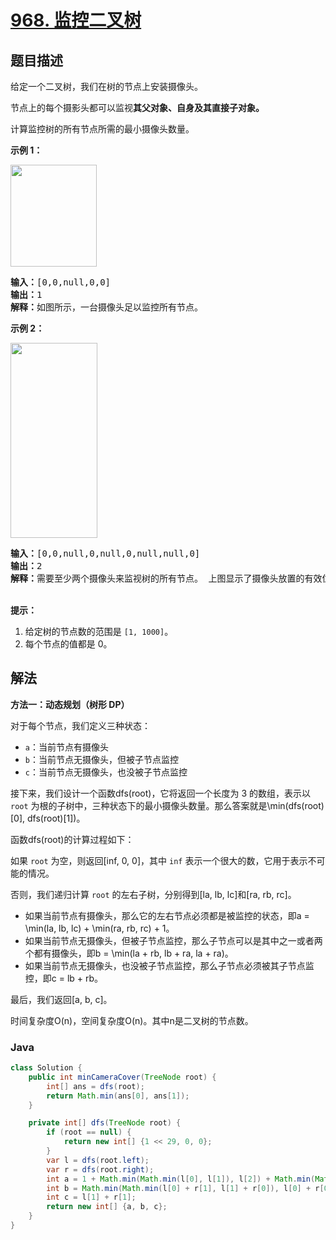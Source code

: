 # [968. 监控二叉树](https://leetcode.cn/problems/binary-tree-cameras)

## 题目描述

<p>给定一个二叉树，我们在树的节点上安装摄像头。</p>

<p>节点上的每个摄影头都可以监视<strong>其父对象、自身及其直接子对象。</strong></p>

<p>计算监控树的所有节点所需的最小摄像头数量。</p>

<p><strong>示例 1：</strong></p>

<p><img alt="" src="https://gcore.jsdelivr.net/gh/doocs/leetcode@main/solution/0900-0999/0968.Binary%20Tree%20Cameras/images/bst_cameras_01.png" style="height: 163px; width: 138px;"></p>

<pre><strong>输入：</strong>[0,0,null,0,0]
<strong>输出：</strong>1
<strong>解释：</strong>如图所示，一台摄像头足以监控所有节点。
</pre>

<p><strong>示例 2：</strong></p>

<p><img alt="" src="https://gcore.jsdelivr.net/gh/doocs/leetcode@main/solution/0900-0999/0968.Binary%20Tree%20Cameras/images/bst_cameras_02.png" style="height: 312px; width: 139px;"></p>

<pre><strong>输入：</strong>[0,0,null,0,null,0,null,null,0]
<strong>输出：</strong>2
<strong>解释：</strong>需要至少两个摄像头来监视树的所有节点。 上图显示了摄像头放置的有效位置之一。
</pre>

<p><br>
<strong>提示：</strong></p>

<ol>
	<li>给定树的节点数的范围是&nbsp;<code>[1, 1000]</code>。</li>
	<li>每个节点的值都是 0。</li>
</ol>

## 解法

**方法一：动态规划（树形 DP）**

对于每个节点，我们定义三种状态：

-   `a`：当前节点有摄像头
-   `b`：当前节点无摄像头，但被子节点监控
-   `c`：当前节点无摄像头，也没被子节点监控

接下来，我们设计一个函数dfs(root)，它将返回一个长度为 3 的数组，表示以 `root` 为根的子树中，三种状态下的最小摄像头数量。那么答案就是\min(dfs(root)[0], dfs(root)[1])。

函数dfs(root)的计算过程如下：

如果 `root` 为空，则返回[inf, 0, 0]，其中 `inf` 表示一个很大的数，它用于表示不可能的情况。

否则，我们递归计算 `root` 的左右子树，分别得到[la, lb, lc]和[ra, rb, rc]。

-   如果当前节点有摄像头，那么它的左右节点必须都是被监控的状态，即a = \min(la, lb, lc) + \min(ra, rb, rc) + 1。
-   如果当前节点无摄像头，但被子节点监控，那么子节点可以是其中之一或者两个都有摄像头，即b = \min(la + rb, lb + ra, la + ra)。
-   如果当前节点无摄像头，也没被子节点监控，那么子节点必须被其子节点监控，即c = lb + rb。

最后，我们返回[a, b, c]。

时间复杂度O(n)，空间复杂度O(n)。其中n是二叉树的节点数。

### **Java**

```java
class Solution {
    public int minCameraCover(TreeNode root) {
        int[] ans = dfs(root);
        return Math.min(ans[0], ans[1]);
    }

    private int[] dfs(TreeNode root) {
        if (root == null) {
            return new int[] {1 << 29, 0, 0};
        }
        var l = dfs(root.left);
        var r = dfs(root.right);
        int a = 1 + Math.min(Math.min(l[0], l[1]), l[2]) + Math.min(Math.min(r[0], r[1]), r[2]);
        int b = Math.min(Math.min(l[0] + r[1], l[1] + r[0]), l[0] + r[0]);
        int c = l[1] + r[1];
        return new int[] {a, b, c};
    }
}
```
